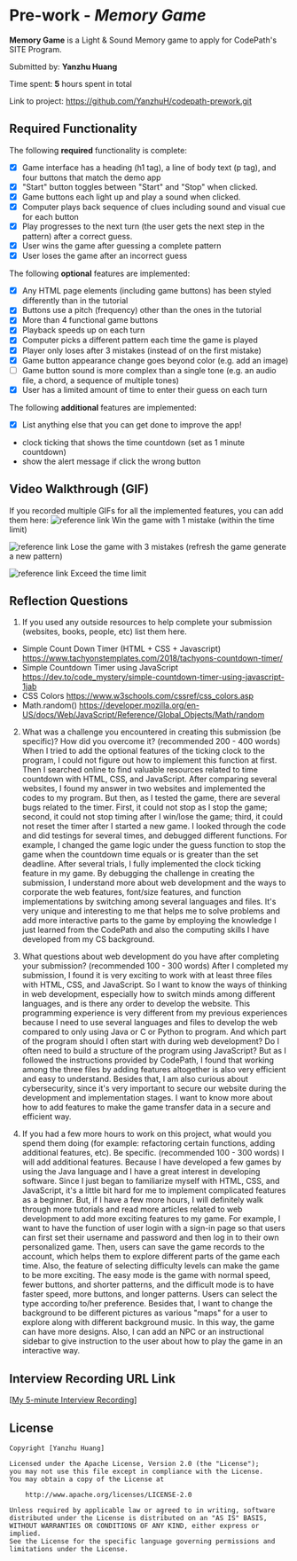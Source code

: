 # Pre-work - *Memory Game*

**Memory Game** is a Light & Sound Memory game to apply for CodePath's SITE Program.

Submitted by: **Yanzhu Huang**

Time spent: **5** hours spent in total

Link to project: https://github.com/YanzhuH/codepath-prework.git

## Required Functionality

The following **required** functionality is complete:

* [x] Game interface has a heading (h1 tag), a line of body text (p tag), and four buttons that match the demo app
* [x] "Start" button toggles between "Start" and "Stop" when clicked.
* [x] Game buttons each light up and play a sound when clicked.
* [x] Computer plays back sequence of clues including sound and visual cue for each button
* [x] Play progresses to the next turn (the user gets the next step in the pattern) after a correct guess.
* [x] User wins the game after guessing a complete pattern
* [x] User loses the game after an incorrect guess

The following **optional** features are implemented:

* [x] Any HTML page elements (including game buttons) has been styled differently than in the tutorial
* [x] Buttons use a pitch (frequency) other than the ones in the tutorial
* [x] More than 4 functional game buttons
* [x] Playback speeds up on each turn
* [x] Computer picks a different pattern each time the game is played
* [x] Player only loses after 3 mistakes (instead of on the first mistake)
* [x] Game button appearance change goes beyond color (e.g. add an image)
* [ ] Game button sound is more complex than a single tone (e.g. an audio file, a chord, a sequence of multiple tones)
* [x] User has a limited amount of time to enter their guess on each turn

The following **additional** features are implemented:

- [x] List anything else that you can get done to improve the app!
- clock ticking that shows the time countdown (set as 1 minute countdown)
- show the alert message if click the wrong button

## Video Walkthrough (GIF)

If you recorded multiple GIFs for all the implemented features, you can add them here:
![reference link](https://i.imgur.com/jGoRTnK.gif)
Win the game with 1 mistake (within the time limit)

![reference link](https://i.imgur.com/8uUIGMf.gif)
Lose the game with 3 mistakes (refresh the game generate a new pattern)

![reference link](https://i.imgur.com/lZgghi7.gif)
Exceed the time limit

## Reflection Questions
1. If you used any outside resources to help complete your submission (websites, books, people, etc) list them here.
- Simple Count Down Timer (HTML + CSS + Javascript) https://www.tachyonstemplates.com/2018/tachyons-countdown-timer/
- Simple Countdown Timer using JavaScript
https://dev.to/code_mystery/simple-countdown-timer-using-javascript-1jab
- CSS Colors
https://www.w3schools.com/cssref/css_colors.asp
- Math.random()
https://developer.mozilla.org/en-US/docs/Web/JavaScript/Reference/Global_Objects/Math/random


2. What was a challenge you encountered in creating this submission (be specific)? How did you overcome it? (recommended 200 - 400 words)
When I tried to add the optional features of the ticking clock to the program, I could not figure out how to implement this function at first. Then I searched online to find valuable resources related to time countdown with HTML, CSS, and JavaScript. After comparing several websites, I found my answer in two websites and implemented the codes to my program. But then, as I tested the game, there are several bugs related to the timer. First, it could not stop as I stop the game; second, it could not stop timing after I win/lose the game; third, it could not reset the timer after I started a new game. I looked through the code and did testings for several times, and debugged different functions. For example, I changed the game logic under the guess function to stop the game when the countdown time equals or is greater than the set deadline. After several trials, I fully implemented the clock ticking feature in my game. By debugging the challenge in creating the submission, I understand more about web development and the ways to corporate the web features, font/size features, and function implementations by switching among several languages and files. It's very unique and interesting to me that helps me to solve problems and add more interactive parts to the game by employing the knowledge I just learned from the CodePath and also the computing skills I have developed from my CS background.

3. What questions about web development do you have after completing your submission? (recommended 100 - 300 words)
After I completed my submission, I found it is very exciting to work with at least three files with HTML, CSS, and JavaScript. So I want to know the ways of thinking in web development, especially how to switch minds among different languages, and is there any order to develop the website.
This programming experience is very different from my previous experiences because I need to use several languages and files to develop the web compared to only using Java or C or Python to program. And which part of the program should I often start with during web development? Do I often need to build a structure of the program using JavaScript? But as I followed the instructions provided by CodePath, I found that working among the three files by adding features altogether is also very efficient and easy to understand.
Besides that, I am also curious about cybersecurity, since it's very important to secure our website during the development and implementation stages. I want to know more about how to add features to make the game transfer data in a secure and efficient way.


4. If you had a few more hours to work on this project, what would you spend them doing (for example: refactoring certain functions, adding additional features, etc). Be specific. (recommended 100 - 300 words)
I will add additional features. Because I have developed a few games by using the Java language and I have a great interest in developing software. Since I just began to familiarize myself with HTML, CSS, and JavaScript, it's a little bit hard for me to implement complicated features as a beginner. But, if I have a few more hours, I will definitely walk through more tutorials and read more articles related to web development to add more exciting features to my game. For example, I want to have the function of user login with a sign-in page so that users can first set their username and password and then log in to their own personalized game. Then, users can save the game records to the account, which helps them to explore different parts of the game each time. Also, the feature of selecting difficulty levels can make the game to be more exciting. The easy mode is the game with normal speed, fewer buttons, and shorter patterns, and the difficult mode is to have faster speed, more buttons, and longer patterns. Users can select the type according to/her preference. Besides that, I want to change the background to be different pictures as various "maps" for a user to explore along with different background music. In this way, the game can have more designs. Also, I can add an NPC or an instructional sidebar to give instruction to the user about how to play the game in an interactive way.

## Interview Recording URL Link

[[My 5-minute Interview Recording](https://www.dropbox.com/s/br8sopyaj3rty0k/Yanzhu%20Huang%20Interview%20Recording.mp4?dl=0)]


## License

    Copyright [Yanzhu Huang]

    Licensed under the Apache License, Version 2.0 (the "License");
    you may not use this file except in compliance with the License.
    You may obtain a copy of the License at

        http://www.apache.org/licenses/LICENSE-2.0

    Unless required by applicable law or agreed to in writing, software
    distributed under the License is distributed on an "AS IS" BASIS,
    WITHOUT WARRANTIES OR CONDITIONS OF ANY KIND, either express or implied.
    See the License for the specific language governing permissions and
    limitations under the License.
